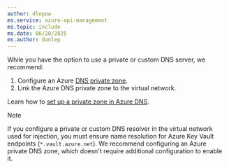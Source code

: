 ```yaml
---
author: dlepow
ms.service: azure-api-management
ms.topic: include
ms.date: 06/20/2025
ms.author: danlep
---
```


While you have the option to use a private or custom DNS server, we recommend:

1. Configure an Azure [DNS private zone](../dns/private-dns-overview.md).
1. Link the Azure DNS private zone to the virtual network. 

Learn how to [set up a private zone in Azure DNS](../dns/private-dns-getstarted-portal.md).

> [!NOTE]
> If you configure a private or custom DNS resolver in the virtual network used for injection, you must ensure name resolution for Azure Key Vault endpoints (`*.vault.azure.net`). We recommend configuring an Azure private DNS zone, which doesn't require additional configuration to enable it.